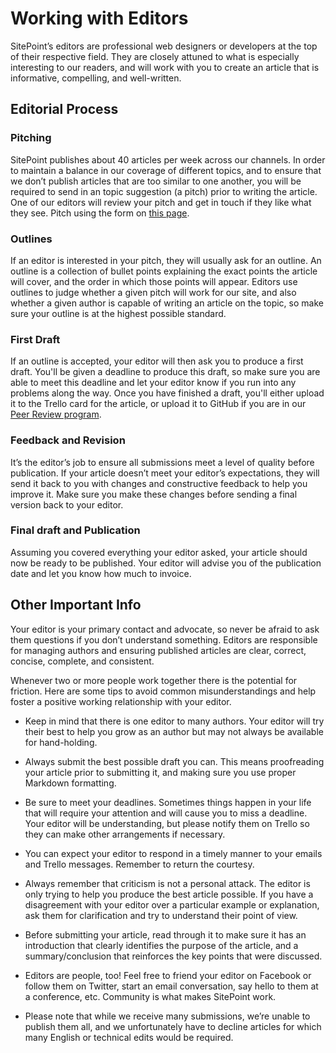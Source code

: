 # Working with Editors

SitePoint’s editors are professional web designers or developers at the top of their respective field. They are closely attuned to what is especially interesting to our readers, and will work with you to create an article that is informative, compelling, and well-written.

## Editorial Process

### Pitching

SitePoint publishes about 40 articles per week across our channels. In order to maintain a balance in our coverage of different topics, and to ensure that we don’t publish articles that are too similar to one another, you will be required to send in an topic suggestion (a pitch) prior to writing the article. One of our editors will review your pitch and get in touch if they like what they see. Pitch using the form on [this page](https://www.sitepoint.com/write-for-us/).

### Outlines

If an editor is interested in your pitch, they will usually ask for an outline. An outline is a collection of bullet points explaining the exact points the article will cover, and the order in which those points will appear. Editors use outlines to judge whether a given pitch will work for our site, and also whether a given author is capable of writing an article on the topic, so make sure your outline is at the highest possible standard.

### First Draft

If an outline is accepted, your editor will then ask you to produce a first draft. You'll be given a deadline to produce this draft, so make sure you are able to meet this deadline and let your editor know if you run into any problems along the way. Once you have finished a draft, you'll either upload it to the Trello card for the article, or upload it to GitHub if you are in our [Peer Review program](sitepoint.com/introduction-to-sitepoints-peer-review/).

### Feedback and Revision

It’s the editor’s job to ensure all submissions meet a level of quality before publication. If your article doesn’t meet your editor’s expectations, they will send it back to you with changes and constructive feedback to help you improve it. Make sure you make these changes before sending a final version back to your editor.

### Final draft and Publication

Assuming you covered everything your editor asked, your article should now be ready to be published. Your editor will advise you of the publication date and let you know how much to invoice.

## Other Important Info

Your editor is your primary contact and advocate, so never be afraid to ask them questions if you don’t understand something. Editors are responsible for managing authors and ensuring published articles are clear, correct, concise, complete, and consistent. 

Whenever two or more people work together there is the potential for friction. Here are some tips to avoid common misunderstandings and help foster a positive working relationship with your editor.

- Keep in mind that there is one editor to many authors. Your editor will try their best to help you grow as an author but may not always be available for hand-holding.

- Always submit the best possible draft you can. This means proofreading your article prior to submitting it, and making sure you use proper Markdown formatting.

- Be sure to meet your deadlines. Sometimes things happen in your life that will require your attention and will cause you to miss a deadline. Your editor will be understanding, but please notify them on Trello so they can make other arrangements if necessary.

- You can expect your editor to respond in a timely manner to your emails and Trello messages. Remember to return the courtesy.

- Always remember that criticism is not a personal attack. The editor is only trying to help you produce the best article possible. If you have a disagreement with your editor over a particular example or explanation, ask them for clarification and try to understand their point of view.

- Before submitting your article, read through it to make sure it has an introduction that clearly identifies the purpose of the article, and a summary/conclusion that reinforces the key points that were discussed.

- Editors are people, too! Feel free to friend your editor on Facebook or follow them on Twitter, start an email conversation, say hello to them at a conference, etc. Community is what makes SitePoint work.

- Please note that while we receive many submissions, we’re unable to publish them all, and we unfortunately have to decline articles for which many English or technical edits would be required.
